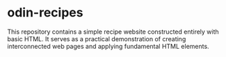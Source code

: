 # odin-recipes

This repository contains a simple recipe website constructed entirely with basic HTML. It serves as a practical demonstration of creating interconnected web pages and applying fundamental HTML elements.
